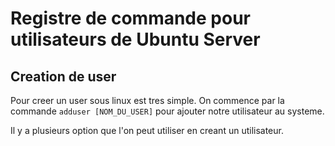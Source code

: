 # Registre de commande pour utilisateurs de Ubuntu Server

## Creation de user

Pour creer un user sous linux est tres simple. On commence par la commande  `adduser [NOM_DU_USER]` pour ajouter notre utilisateur au systeme.

Il y a plusieurs option que l'on peut utiliser en creant un utilisateur.


